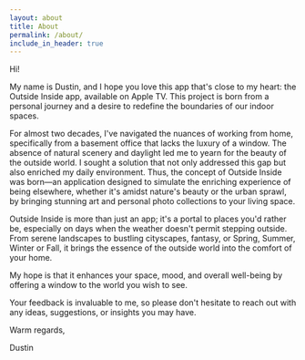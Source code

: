 ```yaml
---
layout: about
title: About
permalink: /about/
include_in_header: true
---
```



Hi!

My name is Dustin, and I hope you love this app that's close to my heart: the Outside Inside app, available on Apple TV. This project is born from a personal journey and a desire to redefine the boundaries of our indoor spaces.

For almost two decades, I've navigated the nuances of working from home, specifically from a basement office that lacks the luxury of a window. The absence of natural scenery and daylight led me to yearn for the beauty of the outside world. I sought a solution that not only addressed this gap but also enriched my daily environment. Thus, the concept of Outside Inside was born—an application designed to simulate the enriching experience of being elsewhere, whether it's amidst nature's beauty or the urban sprawl, by bringing stunning art and personal photo collections to your living space.

Outside Inside is more than just an app; it's a portal to places you'd rather be, especially on days when the weather doesn't permit stepping outside. From serene landscapes to bustling cityscapes, fantasy, or Spring, Summer, Winter or Fall, it brings the essence of the outside world into the comfort of your home. 

My hope is that it enhances your space, mood, and overall well-being by offering a window to the world you wish to see.

Your feedback is invaluable to me, so please don't hesitate to reach out with any ideas, suggestions, or insights you may have.

Warm regards,

Dustin

